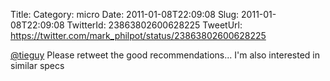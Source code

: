 Title: 
Category: micro
Date: 2011-01-08T22:09:08
Slug: 2011-01-08T22:09:08
TwitterId: 23863802600628225
TweetUrl: https://twitter.com/mark_philpot/status/23863802600628225

[@tieguy](https://twitter.com/tieguy) Please retweet the good recommendations... I'm also interested in similar specs